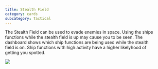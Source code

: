 ```yaml
---
title: Stealth Field
category: cards
subcategory: Tactical
---
```

The Stealth Field can be used to evade enemies in space. Using the ships functions while the stealth field is up may cause you to be seen. The dashboard shows which ship functions are being used while the stealth field is on. Ship functions with high activity have a higher likelyhood of getting you spotted.



![](/img/screen-shot-2019-03-17-at-7.40.12-pm.png)

